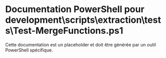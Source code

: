 # Documentation PowerShell pour development\scripts\extraction\tests\Test-MergeFunctions.ps1

Cette documentation est un placeholder et doit être générée par un outil PowerShell spécifique.
